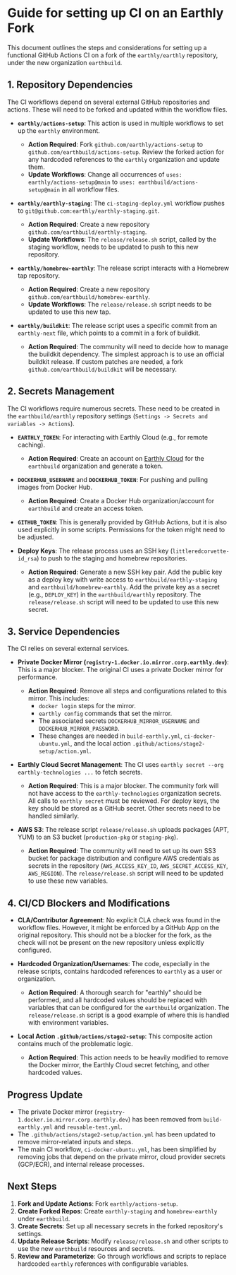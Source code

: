# Guide for setting up CI on an Earthly Fork

This document outlines the steps and considerations for setting up a functional GitHub Actions CI on a fork of the `earthly/earthly` repository, under the new organization `earthbuild`.

## 1. Repository Dependencies

The CI workflows depend on several external GitHub repositories and actions. These will need to be forked and updated within the workflow files.

- **`earthly/actions-setup`**: This action is used in multiple workflows to set up the `earthly` environment.
  - **Action Required**: Fork `github.com/earthly/actions-setup` to `github.com/earthbuild/actions-setup`. Review the forked action for any hardcoded references to the `earthly` organization and update them.
  - **Update Workflows**: Change all occurrences of `uses: earthly/actions-setup@main` to `uses: earthbuild/actions-setup@main` in all workflow files.

- **`earthly/earthly-staging`**: The `ci-staging-deploy.yml` workflow pushes to `git@github.com:earthly/earthly-staging.git`.
  - **Action Required**: Create a new repository `github.com/earthbuild/earthly-staging`.
  - **Update Workflows**: The `release/release.sh` script, called by the staging workflow, needs to be updated to push to this new repository.

- **`earthly/homebrew-earthly`**: The release script interacts with a Homebrew tap repository.
  - **Action Required**: Create a new repository `github.com/earthbuild/homebrew-earthly`.
  - **Update Workflows**: The `release/release.sh` script needs to be updated to use this new tap.

- **`earthly/buildkit`**: The release script uses a specific commit from an `earthly-next` file, which points to a commit in a fork of buildkit.
  - **Action Required**: The community will need to decide how to manage the buildkit dependency. The simplest approach is to use an official buildkit release. If custom patches are needed, a fork `github.com/earthbuild/buildkit` will be necessary.

## 2. Secrets Management

The CI workflows require numerous secrets. These need to be created in the `earthbuild/earthly` repository settings (`Settings -> Secrets and variables -> Actions`).

- **`EARTHLY_TOKEN`**: For interacting with Earthly Cloud (e.g., for remote caching).
  - **Action Required**: Create an account on [Earthly Cloud](https://cloud.earthly.dev) for the `earthbuild` organization and generate a token.

- **`DOCKERHUB_USERNAME`** and **`DOCKERHUB_TOKEN`**: For pushing and pulling images from Docker Hub.
  - **Action Required**: Create a Docker Hub organization/account for `earthbuild` and create an access token.

- **`GITHUB_TOKEN`**: This is generally provided by GitHub Actions, but it is also used explicitly in some scripts. Permissions for the token might need to be adjusted.

- **Deploy Keys**: The release process uses an SSH key (`littleredcorvette-id_rsa`) to push to the staging and homebrew repositories.
  - **Action Required**: Generate a new SSH key pair. Add the public key as a deploy key with write access to `earthbuild/earthly-staging` and `earthbuild/homebrew-earthly`. Add the private key as a secret (e.g., `DEPLOY_KEY`) in the `earthbuild/earthly` repository. The `release/release.sh` script will need to be updated to use this new secret.

## 3. Service Dependencies

The CI relies on several external services.

- **Private Docker Mirror (`registry-1.docker.io.mirror.corp.earthly.dev`)**: This is a major blocker. The original CI uses a private Docker mirror for performance.
  - **Action Required**: Remove all steps and configurations related to this mirror. This includes:
    - `docker login` steps for the mirror.
    - `earthly config` commands that set the mirror.
    - The associated secrets `DOCKERHUB_MIRROR_USERNAME` and `DOCKERHUB_MIRROR_PASSWORD`.
    - These changes are needed in `build-earthly.yml`, `ci-docker-ubuntu.yml`, and the local action `.github/actions/stage2-setup/action.yml`.

- **Earthly Cloud Secret Management**: The CI uses `earthly secret --org earthly-technologies ...` to fetch secrets.
  - **Action Required**: This is a major blocker. The community fork will not have access to the `earthly-technologies` organization secrets. All calls to `earthly secret` must be reviewed. For deploy keys, the key should be stored as a GitHub secret. Other secrets need to be handled similarly.

- **AWS S3**: The release script `release/release.sh` uploads packages (APT, YUM) to an S3 bucket (`production-pkg` or `staging-pkg`).
  - **Action Required**: The community will need to set up its own SS3 bucket for package distribution and configure AWS credentials as secrets in the repository (`AWS_ACCESS_KEY_ID`, `AWS_SECRET_ACCESS_KEY`, `AWS_REGION`). The `release/release.sh` script will need to be updated to use these new variables.

## 4. CI/CD Blockers and Modifications

- **CLA/Contributor Agreement**: No explicit CLA check was found in the workflow files. However, it might be enforced by a GitHub App on the original repository. This should not be a blocker for the fork, as the check will not be present on the new repository unless explicitly configured.

- **Hardcoded Organization/Usernames**: The code, especially in the release scripts, contains hardcoded references to `earthly` as a user or organization.
  - **Action Required**: A thorough search for "earthly" should be performed, and all hardcoded values should be replaced with variables that can be configured for the `earthbuild` organization. The `release/release.sh` script is a good example of where this is handled with environment variables.

- **Local Action `.github/actions/stage2-setup`**: This composite action contains much of the problematic logic.
  - **Action Required**: This action needs to be heavily modified to remove the Docker mirror, the Earthly Cloud secret fetching, and other hardcoded values.

## Progress Update

- The private Docker mirror (`registry-1.docker.io.mirror.corp.earthly.dev`) has been removed from `build-earthly.yml` and `reusable-test.yml`.
- The `.github/actions/stage2-setup/action.yml` has been updated to remove mirror-related inputs and steps.
- The main CI workflow, `ci-docker-ubuntu.yml`, has been simplified by removing jobs that depend on the private mirror, cloud provider secrets (GCP/ECR), and internal release processes.

## Next Steps

1.  **Fork and Update Actions**: Fork `earthly/actions-setup`.
2.  **Create Forked Repos**: Create `earthly-staging` and `homebrew-earthly` under `earthbuild`.
3.  **Create Secrets**: Set up all necessary secrets in the forked repository's settings.
4.  **Update Release Scripts**: Modify `release/release.sh` and other scripts to use the new `earthbuild` resources and secrets.
5.  **Review and Parameterize**: Go through workflows and scripts to replace hardcoded `earthly` references with configurable variables. 